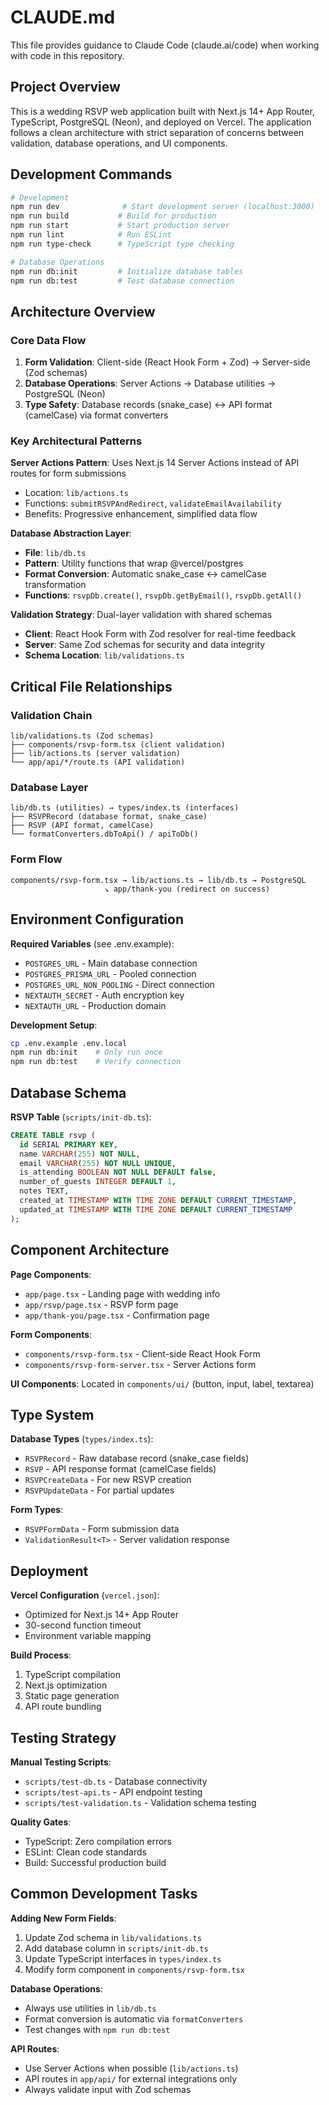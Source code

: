 # CLAUDE.md

This file provides guidance to Claude Code (claude.ai/code) when working with code in this repository.

## Project Overview

This is a wedding RSVP web application built with Next.js 14+ App Router, TypeScript, PostgreSQL (Neon), and deployed on Vercel. The application follows a clean architecture with strict separation of concerns between validation, database operations, and UI components.

## Development Commands

```bash
# Development
npm run dev              # Start development server (localhost:3000)
npm run build           # Build for production
npm run start           # Start production server
npm run lint            # Run ESLint
npm run type-check      # TypeScript type checking

# Database Operations
npm run db:init         # Initialize database tables
npm run db:test         # Test database connection
```

## Architecture Overview

### Core Data Flow
1. **Form Validation**: Client-side (React Hook Form + Zod) → Server-side (Zod schemas)
2. **Database Operations**: Server Actions → Database utilities → PostgreSQL (Neon)
3. **Type Safety**: Database records (snake_case) ↔ API format (camelCase) via format converters

### Key Architectural Patterns

**Server Actions Pattern**: Uses Next.js 14 Server Actions instead of API routes for form submissions
- Location: `lib/actions.ts`
- Functions: `submitRSVPAndRedirect`, `validateEmailAvailability`
- Benefits: Progressive enhancement, simplified data flow

**Database Abstraction Layer**:
- **File**: `lib/db.ts`
- **Pattern**: Utility functions that wrap @vercel/postgres
- **Format Conversion**: Automatic snake_case ↔ camelCase transformation
- **Functions**: `rsvpDb.create()`, `rsvpDb.getByEmail()`, `rsvpDb.getAll()`

**Validation Strategy**: Dual-layer validation with shared schemas
- **Client**: React Hook Form with Zod resolver for real-time feedback
- **Server**: Same Zod schemas for security and data integrity
- **Schema Location**: `lib/validations.ts`

## Critical File Relationships

### Validation Chain
```
lib/validations.ts (Zod schemas)
├── components/rsvp-form.tsx (client validation)
├── lib/actions.ts (server validation)
└── app/api/*/route.ts (API validation)
```

### Database Layer
```
lib/db.ts (utilities) → types/index.ts (interfaces)
├── RSVPRecord (database format, snake_case)
├── RSVP (API format, camelCase)
└── formatConverters.dbToApi() / apiToDb()
```

### Form Flow
```
components/rsvp-form.tsx → lib/actions.ts → lib/db.ts → PostgreSQL
                     ↘ app/thank-you (redirect on success)
```

## Environment Configuration

**Required Variables** (see .env.example):
- `POSTGRES_URL` - Main database connection
- `POSTGRES_PRISMA_URL` - Pooled connection
- `POSTGRES_URL_NON_POOLING` - Direct connection
- `NEXTAUTH_SECRET` - Auth encryption key
- `NEXTAUTH_URL` - Production domain

**Development Setup**:
```bash
cp .env.example .env.local
npm run db:init    # Only run once
npm run db:test    # Verify connection
```

## Database Schema

**RSVP Table** (`scripts/init-db.ts`):
```sql
CREATE TABLE rsvp (
  id SERIAL PRIMARY KEY,
  name VARCHAR(255) NOT NULL,
  email VARCHAR(255) NOT NULL UNIQUE,
  is_attending BOOLEAN NOT NULL DEFAULT false,
  number_of_guests INTEGER DEFAULT 1,
  notes TEXT,
  created_at TIMESTAMP WITH TIME ZONE DEFAULT CURRENT_TIMESTAMP,
  updated_at TIMESTAMP WITH TIME ZONE DEFAULT CURRENT_TIMESTAMP
);
```

## Component Architecture

**Page Components**:
- `app/page.tsx` - Landing page with wedding info
- `app/rsvp/page.tsx` - RSVP form page
- `app/thank-you/page.tsx` - Confirmation page

**Form Components**:
- `components/rsvp-form.tsx` - Client-side React Hook Form
- `components/rsvp-form-server.tsx` - Server Actions form

**UI Components**: Located in `components/ui/` (button, input, label, textarea)

## Type System

**Database Types** (`types/index.ts`):
- `RSVPRecord` - Raw database record (snake_case fields)
- `RSVP` - API response format (camelCase fields)
- `RSVPCreateData` - For new RSVP creation
- `RSVPUpdateData` - For partial updates

**Form Types**:
- `RSVPFormData` - Form submission data
- `ValidationResult<T>` - Server validation response

## Deployment

**Vercel Configuration** (`vercel.json`):
- Optimized for Next.js 14+ App Router
- 30-second function timeout
- Environment variable mapping

**Build Process**:
1. TypeScript compilation
2. Next.js optimization
3. Static page generation
4. API route bundling

## Testing Strategy

**Manual Testing Scripts**:
- `scripts/test-db.ts` - Database connectivity
- `scripts/test-api.ts` - API endpoint testing
- `scripts/test-validation.ts` - Validation schema testing

**Quality Gates**:
- TypeScript: Zero compilation errors
- ESLint: Clean code standards
- Build: Successful production build

## Common Development Tasks

**Adding New Form Fields**:
1. Update Zod schema in `lib/validations.ts`
2. Add database column in `scripts/init-db.ts`
3. Update TypeScript interfaces in `types/index.ts`
4. Modify form component in `components/rsvp-form.tsx`

**Database Operations**:
- Always use utilities in `lib/db.ts`
- Format conversion is automatic via `formatConverters`
- Test changes with `npm run db:test`

**API Routes**:
- Use Server Actions when possible (`lib/actions.ts`)
- API routes in `app/api/` for external integrations only
- Always validate input with Zod schemas